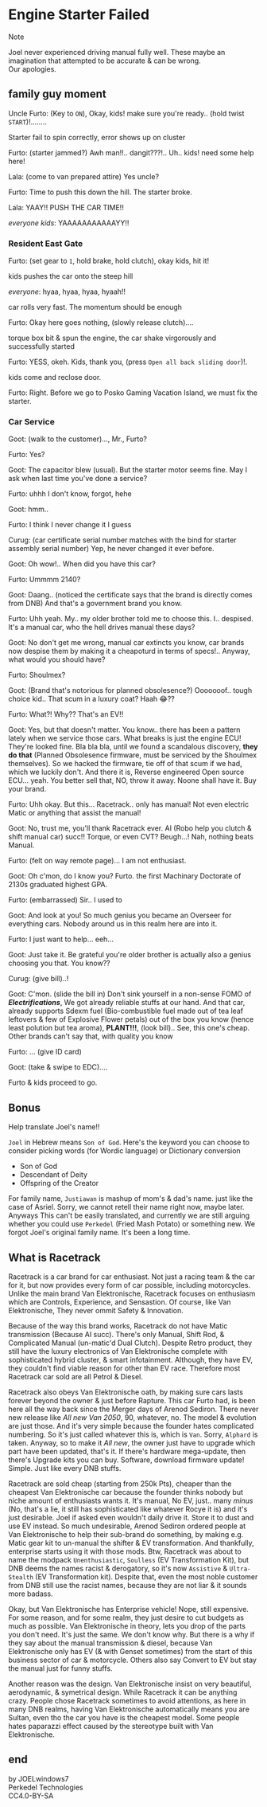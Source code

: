 # Engine Starter Failed

> [!NOTE]
> Joel never experienced driving manual fully well. These maybe an imagination that attempted to be accurate & can be wrong.  
> Our apologies.

## family guy moment

Uncle Furto: (Key to `ON`), Okay, kids! make sure you're ready.. (hold twist `START`)!........

Starter fail to spin correctly, error shows up on cluster

Furto: (starter jammed?) Awh man!!.. dangit???!.. Uh.. kids! need some help here!

Lala: (come to van prepared attire) Yes uncle?

Furto: Time to push this down the hill. The starter broke.

Lala: YAAY!! PUSH THE CAR TIME!!

*everyone kids*: YAAAAAAAAAAAYY!!

### Resident East Gate

Furto: (set gear to `1`, hold brake, hold clutch), okay kids, hit it!

kids pushes the car onto the steep hill

*everyone*: hyaa, hyaa, hyaa, hyaah!!

car rolls very fast. The momentum should be enough

Furto: Okay here goes nothing, (slowly release clutch)....

torque box bit & spun the engine, the car shake virgorously and successfully started

Furto: YESS, okeh. Kids, thank you, (press `Open all back sliding door`)!.

kids come and reclose door.

Furto: Right. Before we go to Posko Gaming Vacation Island, we must fix the starter.

### Car Service

Goot: (walk to the customer)..., Mr., Furto?

Furto: Yes?

Goot: The capacitor blew (usual). But the starter motor seems fine. May I ask when last time you've done a service?

Furto: uhhh I don't know, forgot, hehe

Goot: hmm..

Furto: I think I never change it I guess

Curug: (car certificate serial number matches with the bind for starter assembly serial number) Yep, he never changed it ever before.

Goot: Oh wow!.. When did you have this car?

Furto: Ummmm 2140?

Goot: Daang.. (noticed the certificate says that the brand is directly comes from DNB) And that's a government brand you know.

Furto: Uhh yeah. My.. my older brother told me to choose this. I.. despised. It's a manual car, who the hell drives manual these days?

Goot: No don't get me wrong, manual car extincts you know, car brands now despise them by making it a cheapoturd in terms of specs!.. Anyway, what would you should have?

Furto: Shoulmex?

Goot: (Brand that's notorious for planned obsolesence?) Ooooooof.. tough choice kid.. That scum in a luxury coat? Haah 😂??

Furto: What?! Why?? That's an EV!!

Goot: Yes, but that doesn't matter. You know.. there has been a pattern lately when we service those cars. What breaks is just the engine ECU! They're looked fine. Bla bla bla, until we found a scandalous discovery, **they do that** (Planned Obsolesence firmware, must be serviced by the Shoulmex themselves). So we hacked the firmware, tie off of that scum if we had, which we luckily don't. And there it is, Reverse engineered Open source ECU... yeah. You better sell that, NO, throw it away. Noone shall have it. Buy your brand.

Furto: Uhh okay. But this... Racetrack.. only has manual! Not even electric Matic or anything that assist the manual!

Goot: No, trust me, you'll thank Racetrack ever. AI (Robo help you clutch & shift manual car) succ!! Torque, or even CVT? Beugh...! Nah, nothing beats Manual.

Furto: (felt on way remote page)... I am not enthusiast.

Goot: Oh c'mon, do I know you? Furto. the first Machinary Doctorate of 2130s graduated highest GPA.

Furto: (embarrassed) Sir.. I used to 

Goot: And look at you! So much genius you became an Overseer for everything cars. Nobody around us in this realm here are into it.

Furto: I just want to help... eeh...

Goot: Just take it. Be grateful you're older brother is actually also a genius choosing you that. You know??

Curug: (give bill)..!

Goot: C'mon. (slide the bill in) Don't sink yourself in a non-sense FOMO of ***Electrifications***, We got already reliable stuffs at our hand. And that car, already supports Sdexm fuel (Bio-combustible fuel made out of tea leaf leftovers & few of Explosive Flower petals) out of the box you know (hence least polution but tea aroma), **PLANT!!!**, (look bill).. See, this one's cheap. Other brands can't say that, with quality you know

Furto: ... (give ID card)

Goot: (take & swipe to EDC)....

Furto & kids proceed to go.

## Bonus

Help translate Joel's name!!

`Joel` in Hebrew means `Son of God`. Here's the keyword you can choose to consider picking words (for Wordic language) or Dictionary conversion

- Son of God
- Descendant of Deity
- Offspring of the Creator

For family name, `Justiawan` is mashup of mom's & dad's name. just like the case of Asriel. Sorry, we cannot retell their name right now, maybe later. Anyways This can't be easily translated, and currently we are still arguing whether you could use `Perkedel` (Fried Mash Potato) or something new. We forgot Joel's original family name. It's been a long time.

## What is Racetrack

Racetrack is a car brand for car enthusiast. Not just a racing team & the car for it, but now provides every form of car possible, including motorcycles. Unlike the main brand Van Elektronische, Racetrack focuses on enthusiasm which are Controls, Experience, and Sensastion. Of course, like Van Elektronische, They never ommit Safety & Innovation.

Because of the way this brand works, Racetrack do not have Matic transmission (Because AI succ). There's only Manual, Shift Rod, & Complicated Manual (un-matic'd Dual Clutch). Despite Retro product, they still have the luxury electronics of Van Elektronische complete with sophisticated hybrid cluster, & smart infotainment. Although, they have EV, they couldn't find viable reason for other than EV race. Therefore most Racetrack car sold are all Petrol & Diesel.

Racetrack also obeys Van Elektronische oath, by making sure cars lasts forever beyond the owner & just before Rapture. This car Furto had, is been here all the way back since the Merger days of Arenod Sediron. There never new release like *All new Van 2050*, 90, whatever, no. The model & evolution are just those. And it's very simple because the founder hates complicated numbering. So it's just called whatever this is, which is `Van`. Sorry, `Alphard` is taken. Anyway, so to make it *All new*, the owner just have to upgrade which part have been updated, that's it. If there's hardware mega-update, then there's Upgrade kits you can buy. Software, download firmware update! Simple. Just like every DNB stuffs.

Racetrack are sold cheap (starting from 250k Pts), cheaper than the cheapest Van Elektronische car because the founder thinks nobody but niche amount of enthusiasts wants it. It's manual, No EV, just.. many *minus* (No, that's a lie, it still has sophisticated like whatever Rocye it is) and it's just desirable. Joel if asked even wouldn't daily drive it. Store it to dust and use EV instead. So much undesirable, Arenod Sediron ordered people at Van Elektronische to help their sub-brand do something, by making e.g. Matic gear kit to un-manual the shifter & EV transformation. And thankfully, enterprise starts using it with those mods. Btw, Racetrack was about to name the modpack `Unenthusiastic`, `Soulless` (EV Transformation Kit), but DNB deems the names racist & derogatory, so it's now `Assistive` & `Ultra-Stealth` (EV Transformation kit). Despite that, even the most noble customer from DNB still use the racist names, because they are not liar & it sounds more badass. 

Okay, but Van Elektronische has Enterprise vehicle! Nope, still expensive. For some reason, and for some realm, they just desire to cut budgets as much as possible. Van Elektronische in theory, lets you drop of the parts you don't need. It's just the same. We don't know why. But there is a why if they say about the manual transmission & diesel, because Van Elektronische only has EV (& with Genset sometimes) from the start of this business sector of car & motorcycle. Others also say Convert to EV but stay the manual just for funny stuffs.

Another reason was the design. Van Elektronische insist on very beautiful, aerodynamic, & symetrical design. While Racetrack it can be anything crazy. People chose Racetrack sometimes to avoid attentions, as here in many DNB realms, having Van Elektronische automatically means you are Sultan, even tho the car you have is the cheapest model. Some people hates paparazzi effect caused by the stereotype built with Van Elektronische.

## end

by JOELwindows7  
Perkedel Technologies  
CC4.0-BY-SA